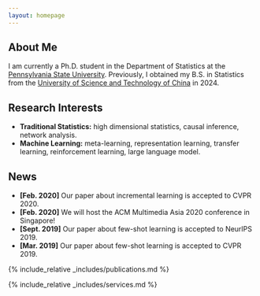 ```yaml
---
layout: homepage
---
```


## About Me

I am currently a Ph.D. student in the Department of Statistics at the [Pennsylvania State University](https://www.psu.edu). Previously, I obtained my B.S. in Statistics from the [University of Science and Technology of China](https://en.ustc.edu.cn/) in 2024.

## Research Interests

- **Traditional Statistics:** high dimensional statistics, causal inference, network analysis.
- **Machine Learning:** meta-learning, representation learning, transfer learning, reinforcement learning, large language model.

## News

- **[Feb. 2020]** Our paper about incremental learning is accepted to CVPR 2020.
- **[Feb. 2020]** We will host the ACM Multimedia Asia 2020 conference in Singapore!
- **[Sept. 2019]** Our paper about few-shot learning is accepted to NeurIPS 2019.
- **[Mar. 2019]** Our paper about few-shot learning is accepted to CVPR 2019.

{% include_relative _includes/publications.md %}

{% include_relative _includes/services.md %}


[def]: https://en.ustc.edu.cn/